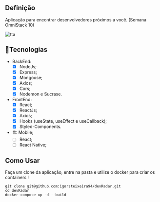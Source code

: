 ## Definição

Aplicação para encontrar desenvolvedores próximos a você.  (Semana OmniStack 10)

![tta](https://user-images.githubusercontent.com/47749249/83696337-96cdb400-a5d2-11ea-8d15-c90f06650825.png)

## 🚀️Tecnologias

- BackEnd:
  - [x] NodeJs;
  - [x] Express;
  - [x] Mongoose;
  - [x] Axios;
  - [x] Cors;
  - [x] Nodemon e Sucrase.
- FrontEnd:
  - [x] React;
  - [x] ReactJs;
  - [x] Axios;
  - [x] Hooks (useState, useEffect e useCallback);
  - [x] Styled-Components.
- 🏗️ Mobile;
  - [ ] React;
  - [ ] React Native;

## Como Usar

Faça um clone da aplicação, entre na pasta e utilize o docker para criar os containers ! 

```shell
git clone git@github.com:igorsteixeira94/devRadar.git
cd devRadar
docker-compose up -d --build
```

